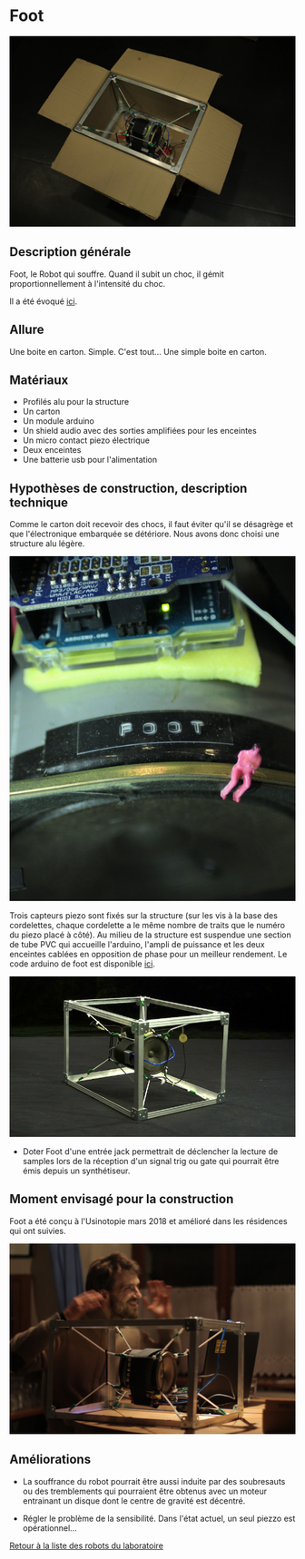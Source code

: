# Foot
![Foot](/ressources/photos/foot.JPG)
## Description générale

Foot, le Robot qui souffre. Quand il subit un choc, il gémit proportionnellement à l'intensité du choc.

Il a été évoqué [ici](../scenes/anthropomorphisme.md).

## Allure

Une boite en carton. Simple.
C'est tout...
Une simple boite en carton.

## Matériaux

- Profilés alu pour la structure
- Un carton
- Un module arduino
- Un shield audio avec des sorties amplifiées pour les enceintes 
- Un micro contact piezo électrique
- Deux enceintes
- Une batterie usb pour l'alimentation

## Hypothèses de construction, description technique

Comme le carton doit recevoir des chocs, il faut éviter qu'il se désagrège et que l'électronique embarquée se détériore. Nous avons donc choisi une structure alu légère.

![Foot](/ressources/photos/FOOT_2_SMALL.jpg)

Trois capteurs piezo sont fixés sur la structure (sur les vis à la base des cordelettes, chaque cordelette a le même nombre de traits que le numéro du piezo placé à côté). Au milieu de la structure est suspendue une section de tube PVC qui accueille l'arduino, l'ampli de puissance et les deux enceintes cablées en opposition de phase pour un meilleur rendement.
Le code arduino de foot est disponible [ici](../../sources/arduino/foot).

![Foot](/ressources/photos/FOOT_1_SMALL.jpg)

- Doter Foot d'une entrée jack permettrait de déclencher la lecture de samples lors de la réception d'un signal trig ou gate qui pourrait être émis depuis un synthétiseur.

## Moment envisagé pour la construction

Foot a été conçu à l'Usinotopie mars 2018 et amélioré dans les résidences qui ont suivies.

![](/ressources/photos/foot_fabi.JPG)

## Améliorations

- La souffrance du robot pourrait être aussi induite par des soubresauts ou des tremblements qui pourraient être obtenus avec un moteur entrainant un disque dont le centre de gravité est décentré.

- Régler le problème de la sensibilité. Dans l'état actuel, un seul piezzo est opérationnel...

[Retour à la liste des robots du laboratoire](.)
